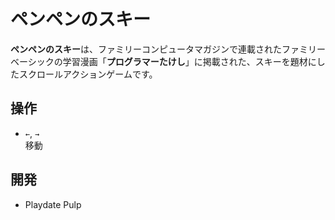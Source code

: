 # ペンペンのスキー
**ペンペンのスキー**は、ファミリーコンピュータマガジンで連載されたファミリーベーシックの学習漫画「**プログラマーたけし**」に掲載された、スキーを題材にしたスクロールアクションゲームです。

## 操作
- `←`, `→`<br>移動

## 開発
- Playdate Pulp
